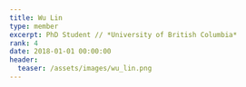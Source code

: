 ```yaml
---
title: Wu Lin
type: member
excerpt: PhD Student // *University of British Columbia*
rank: 4
date: 2018-01-01 00:00:00
header:
  teaser: /assets/images/wu_lin.png
---
```

<!-- Wu Lin (Research assistant from Jan-Dec 2017, joined UBC as a PhD student) -->
